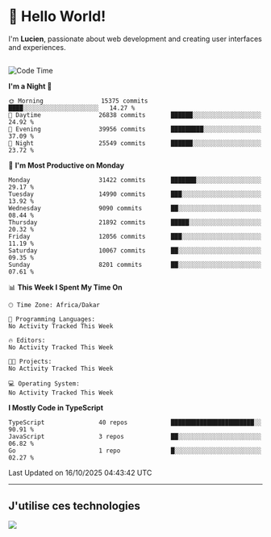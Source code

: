 # 👋 Hello World!

I'm **Lucien**, passionate about web development and creating user interfaces and experiences.

##

<!--START_SECTION:waka-->
![Code Time](http://img.shields.io/badge/Code%20Time-3%2C921%20hrs%2018%20mins-blue)

**I'm a Night 🦉** 

```text
🌞 Morning                15375 commits       ████░░░░░░░░░░░░░░░░░░░░░   14.27 % 
🌆 Daytime                26838 commits       ██████░░░░░░░░░░░░░░░░░░░   24.92 % 
🌃 Evening                39956 commits       █████████░░░░░░░░░░░░░░░░   37.09 % 
🌙 Night                  25549 commits       ██████░░░░░░░░░░░░░░░░░░░   23.72 % 
```
📅 **I'm Most Productive on Monday** 

```text
Monday                   31422 commits       ███████░░░░░░░░░░░░░░░░░░   29.17 % 
Tuesday                  14990 commits       ███░░░░░░░░░░░░░░░░░░░░░░   13.92 % 
Wednesday                9090 commits        ██░░░░░░░░░░░░░░░░░░░░░░░   08.44 % 
Thursday                 21892 commits       █████░░░░░░░░░░░░░░░░░░░░   20.32 % 
Friday                   12056 commits       ███░░░░░░░░░░░░░░░░░░░░░░   11.19 % 
Saturday                 10067 commits       ██░░░░░░░░░░░░░░░░░░░░░░░   09.35 % 
Sunday                   8201 commits        ██░░░░░░░░░░░░░░░░░░░░░░░   07.61 % 
```


📊 **This Week I Spent My Time On** 

```text
🕑︎ Time Zone: Africa/Dakar

💬 Programming Languages: 
No Activity Tracked This Week

🔥 Editors: 
No Activity Tracked This Week

🐱‍💻 Projects: 
No Activity Tracked This Week

💻 Operating System: 
No Activity Tracked This Week
```

**I Mostly Code in TypeScript** 

```text
TypeScript               40 repos            ███████████████████████░░   90.91 % 
JavaScript               3 repos             ██░░░░░░░░░░░░░░░░░░░░░░░   06.82 % 
Go                       1 repo              █░░░░░░░░░░░░░░░░░░░░░░░░   02.27 % 
```




 Last Updated on 16/10/2025 04:43:42 UTC
<!--END_SECTION:waka-->
---

## J'utilise ces technologies

<p align="left">
  <a href="https://skillicons.dev">
    <img src="https://skillicons.dev/icons?i=ts,js,go,ruby,css,scss,tailwind,react,vite,nextjs,docker,figma,ableton" />
  </a>
</p>

